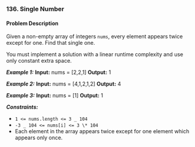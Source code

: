 ### 136. Single Number

#### Problem Description

Given a non-empty array of integers `nums`, every element appears twice except for one. Find that single one.

You must implement a solution with a linear runtime complexity and use only constant extra space.

**_Example 1:_**
**Input:** nums = [2,2,1]
**Output:** 1

**_Example 2:_**
**Input:** nums = [4,1,2,1,2]
**Output:** 4

**_Example 3:_**
**Input:** nums = [1]
**Output:** 1

**_Constraints:_**

- `1 <= nums.length <= 3 _ 104`
- `-3 _ 104 <= nums[i] <= 3 \* 104`
- Each element in the array appears twice except for one element which appears only once.
